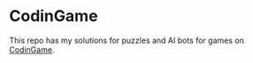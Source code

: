 # CodinGame

This repo has my solutions for puzzles and AI bots for games on
[CodinGame](https://www.codingame.com/).

